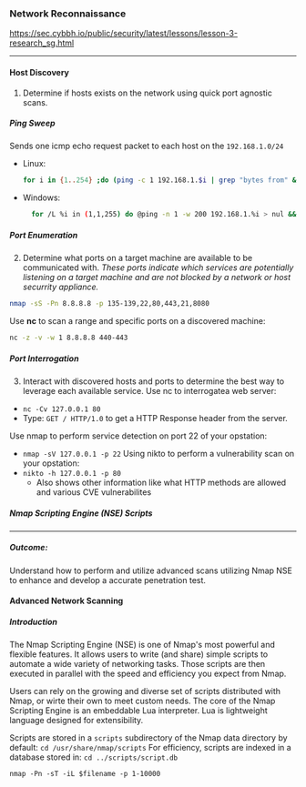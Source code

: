 ### Network Reconnaissance
https://sec.cybbh.io/public/security/latest/lessons/lesson-3-research_sg.html

---
#### Host Discovery
1. Determine if hosts exists on the network using quick port agnostic scans.
##### Ping Sweep
Sends one icmp echo request packet to each host on the ```192.168.1.0/24```
* Linux:
  ```bash
  for i in {1..254} ;do (ping -c 1 192.168.1.$i | grep "bytes from" &) ;done
  ```
* Windows: 
  ```bash
    for /L %i in (1,1,255) do @ping -n 1 -w 200 192.168.1.%i > nul && echo 192.168.1.%i is up.
  ```

##### Port Enumeration
2. Determine what ports on a target machine are available to be communicated with. *These ports indicate which services are potentially listening on a target machine and are not blocked by a network or host securrity appliance.*
```bash
nmap -sS -Pn 8.8.8.8 -p 135-139,22,80,443,21,8080
```
Use **nc** to scan a range and specific ports on a discovered machine:
```bash
nc -z -v -w 1 8.8.8.8 440-443
```

##### Port Interrogation
3. Interact with discovered hosts and ports to determine the best way to leverage each available service.
Use nc to interrogatea web server:
* ```nc -Cv 127.0.0.1 80```
* Type: ```GET / HTTP/1.0``` to get a HTTP Response header from the server.

Use nmap to perform service detection on port 22 of your opstation:
* ```nmap -sV 127.0.0.1 -p 22```
Using nikto to perform a vulnerability scan on your opstation:
* ```nikto -h 127.0.0.1 -p 80```
  * Also shows other information like what HTTP methods are allowed and various CVE vulnerabilites

##### Nmap Scripting Engine (NSE) Scripts

---
##### Outcome:
Understand how to perform and utilize advanced scans utilizing Nmap NSE to enhance and develop a accurate penetration test.

#### Advanced Network Scanning
##### Introduction
The Nmap Scripting Engine (NSE) is one of Nmap's most powerful and flexible features. It allows users to write (and share) simple scripts to automate a wide variety of networking tasks. Those scripts are then executed in parallel with the speed and efficiency you expect from Nmap.

Users can rely on the growing and diverse set of scripts distributed with Nmap, or wirte their own to meet custom needs. The core of the Nmap Scripting Engine is an embeddable Lua interpreter. Lua is lightweight language designed for extensibility.

Scripts are stored in a ```scripts``` subdirectory of the Nmap data directory by default:
```cd /usr/share/nmap/scripts```
For efficiency, scripts are indexed in a database stored in:
```cd ../scripts/script.db```

```nmap -Pn -sT -iL $filename -p 1-10000```